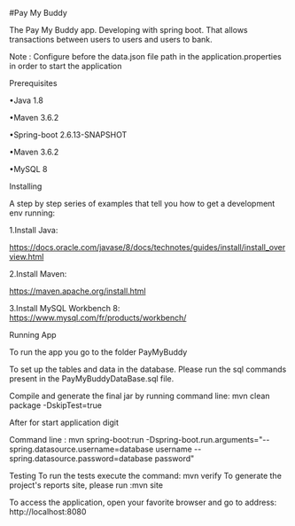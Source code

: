#Pay My Buddy

The Pay My Buddy app. Developing with spring boot. That allows transactions between users to users and users to bank.

Note : Configure before the data.json file path in the application.properties in order to start the application

Prerequisites 

•Java 1.8

•Maven 3.6.2

•Spring-boot 2.6.13-SNAPSHOT

•Maven 3.6.2

•MySQL 8

Installing

A step by step series of examples that tell you how to get a development env running:

1.Install Java:

https://docs.oracle.com/javase/8/docs/technotes/guides/install/install_overview.html

2.Install Maven:

https://maven.apache.org/install.html

3.Install MySQL Workbench 8:
https://www.mysql.com/fr/products/workbench/

Running App

To run the app you go to the folder PayMyBuddy

To set up the tables and data in the database. Please run the sql commands present in the PayMyBuddyDataBase.sql file.

Compile and generate the final jar by running command line: mvn clean package -DskipTest=true

After for start application digit

Command line : mvn spring-boot:run -Dspring-boot.run.arguments="--spring.datasource.username=database username --spring.datasource.password=database password"


Testing
To run the tests execute the command: mvn verify
To generate the project's reports site, please run :mvn site

To access the application, open your favorite browser and go to address: http://localhost:8080
